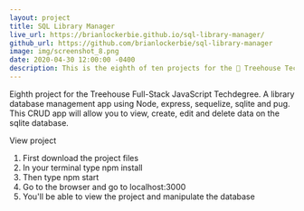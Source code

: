 ```yaml
---
layout: project
title: SQL Library Manager
live_url: https://brianlockerbie.github.io/sql-library-manager/
github_url: https://github.com/brianlockerbie/sql-library-manager
image: img/screenshot_8.png
date: 2020-04-30 12:00:00 -0400
description: This is the eighth of ten projects for the 🏡 Treehouse Techdegree Full Stack JavaScript.
---
```

Eighth project for the Treehouse Full-Stack JavaScript Techdegree. A library database management app using Node, express, sequelize, sqlite and pug. This CRUD app will allow you to view, create, edit and delete data on the sqlite database.

View project

1. First download the project files
2. In your terminal type npm install
3. Then type npm start
4. Go to the browser and go to localhost:3000
5. You'll be able to view the project and manipulate the database